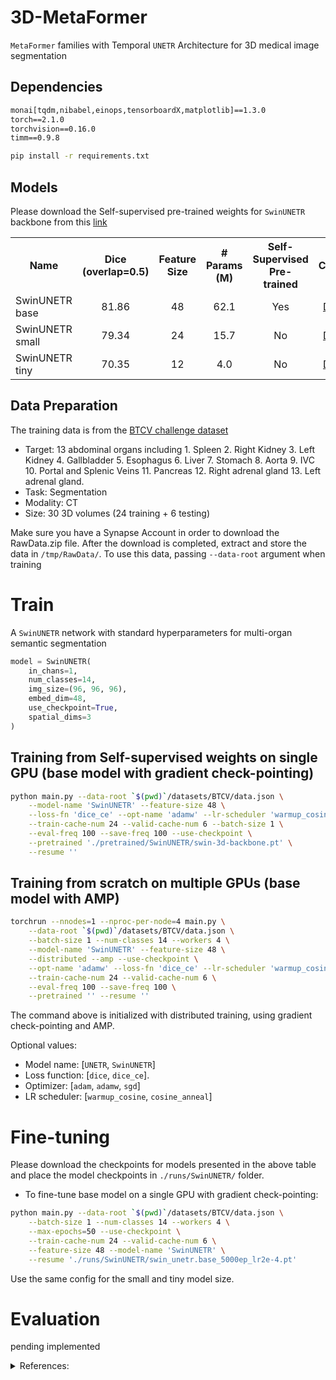 # 3D-MetaFormer

`MetaFormer` families with Temporal `UNETR` Architecture for 3D medical image segmentation

## Dependencies

```requirements.txt
monai[tqdm,nibabel,einops,tensorboardX,matplotlib]==1.3.0
torch==2.1.0
torchvision==0.16.0
timm==0.9.8
```

```bash
pip install -r requirements.txt
```

## Models

Please download the Self-supervised pre-trained weights for `SwinUNETR` backbone from this <a href="">link</a>

<table>
    <tr>
        <th>Name</th>
        <th>Dice (overlap=0.5)</th>
        <th>Feature Size</th>
        <th># Params (M)</th>
        <th>Self-Supervised Pre-trained</th>
        <th>Checkpoint</th>
    </tr>
    <tr>
        <td>SwinUNETR base</td>
        <td style="text-align: center;">81.86</td>
        <td style="text-align: center;">48</td>
        <td style="text-align: center;">62.1</td>
        <td style="text-align: center;">Yes</td>
        <td style="text-align: center;"><a href="https://github.com/BlueDruddigon/3D-MetaFormer/releases/download/0.1.2/swin_unetr.base_5000ep_lr2e-4.pt">Download</a></td>
    </tr>
    <tr>
        <td>SwinUNETR small</td>
        <td style="text-align: center;">79.34</td>
        <td style="text-align: center;">24</td>
        <td style="text-align: center;">15.7</td>
        <td style="text-align: center;">No</td>
        <td style="text-align: center;"><a href="https://github.com/BlueDruddigon/3D-MetaFormer/releases/download/0.1.2/swin_unetr.small_5000ep_lr2e-4.pt">Download</a></td>
    </tr>
    <tr>
        <td>SwinUNETR tiny</td>
        <td style="text-align: center;">70.35</td>
        <td style="text-align: center;">12</td>
        <td style="text-align: center;">4.0</td>
        <td style="text-align: center;">No</td>
        <td style="text-align: center;"><a href="https://github.com/BlueDruddigon/3D-MetaFormer/releases/download/0.1.2/swin_unetr.tiny_5000ep_lr2e-4.pt">Download</a></td>
    </tr>
</table>

## Data Preparation

The training data is from the [BTCV challenge dataset](https://www.synapse.org/#!Synapse:syn3193805/wiki/217752)

- Target: 13 abdominal organs including 1. Spleen 2. Right Kidney 3. Left Kidney 4. Gallbladder 5. Esophagus 6. Liver 7. Stomach 8. Aorta 9. IVC 10. Portal and Splenic Veins 11. Pancreas 12. Right adrenal gland 13. Left adrenal gland.
- Task: Segmentation
- Modality: CT
- Size: 30 3D volumes (24 training + 6 testing)

Make sure you have a Synapse Account in order to download the RawData.zip file.
After the download is completed, extract and store the data in `/tmp/RawData/`.
To use this data, passing `--data-root` argument when training

# Train

A `SwinUNETR` network with standard hyperparameters for multi-organ semantic segmentation

```python
model = SwinUNETR(
    in_chans=1,
    num_classes=14,
    img_size=(96, 96, 96),
    embed_dim=48,
    use_checkpoint=True,
    spatial_dims=3
)
```

## Training from Self-supervised weights on single GPU (base model with gradient check-pointing)

```bash
python main.py --data-root `$(pwd)`/datasets/BTCV/data.json \
    --model-name 'SwinUNETR' --feature-size 48 \
    --loss-fn 'dice_ce' --opt-name 'adamw' --lr-scheduler 'warmup_cosine' \
    --train-cache-num 24 --valid-cache-num 6 --batch-size 1 \
    --eval-freq 100 --save-freq 100 --use-checkpoint \
    --pretrained './pretrained/SwinUNETR/swin-3d-backbone.pt' \
    --resume ''
```

## Training from scratch on multiple GPUs (base model with AMP)

```bash
torchrun --nnodes=1 --nproc-per-node=4 main.py \
    --data-root `$(pwd)`/datasets/BTCV/data.json \
    --batch-size 1 --num-classes 14 --workers 4 \
    --model-name 'SwinUNETR' --feature-size 48 \
    --distributed --amp --use-checkpoint \
    --opt-name 'adamw' --loss-fn 'dice_ce' --lr-scheduler 'warmup_cosine' \
    --train-cache-num 24 --valid-cache-num 6 \
    --eval-freq 100 --save-freq 100 \
    --pretrained '' --resume ''
```

The command above is initialized with distributed training, using gradient check-pointing and AMP.

Optional values:

- Model name: [`UNETR`, `SwinUNETR`]
- Loss function: [`dice`, `dice_ce`].
- Optimizer: [`adam`, `adamw`, `sgd`]
- LR scheduler: [`warmup_cosine`, `cosine_anneal`]

# Fine-tuning

Please download the checkpoints for models presented in the above table and place the model checkpoints in `./runs/SwinUNETR/` folder.

- To fine-tune base model on a single GPU with gradient check-pointing:

```bash
python main.py --data-root `$(pwd)`/datasets/BTCV/data.json \
    --batch-size 1 --num-classes 14 --workers 4 \
    --max-epochs=50 --use-checkpoint \
    --train-cache-num 24 --valid-cache-num 6 \
    --feature-size 48 --model-name 'SwinUNETR' \
    --resume './runs/SwinUNETR/swin_unetr.base_5000ep_lr2e-4.pt'
```

Use the same config for the small and tiny model size.

# Evaluation

pending implemented

<details>
    <summary>References:</summary>

    * [Self-supervised pre-training of swin transformers for 3d medical image analysis](https://arxiv.org/pdf/2111.14791.pdf)
    * [Swin UNETR: Swin Transformers for Semantic Segmentation of Brain Tumors in MRI Images](https://arxiv.org/pdf/2201.01266.pdf)
    * [SwinUNETR training code](https://github.com/Project-MONAI/research-contributions/blob/main/SwinUNETR/BTCV)

</details>
